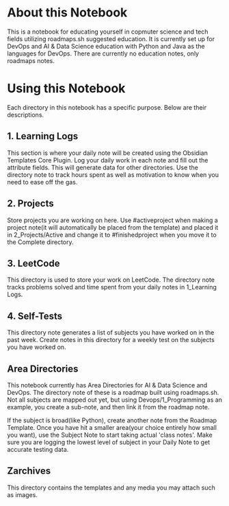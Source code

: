 # About this Notebook
This is a notebook for educating yourself in copmuter science and tech fields utilizing roadmaps.sh suggested education. It is currently set up for DevOps and AI & Data Science education with Python and Java as the languages for DevOps. There are currently no education notes, only roadmaps notes.

# Using this Notebook
Each directory in this notebook has a specific purpose. Below are their descriptions.

## 1. Learning Logs
This section is where your daily note will be created using the Obsidian Templates Core Plugin. Log your daily work in each note and fill out the attribute fields. This will generate data for other directories. Use the directory note to track hours spent as well as motivation to know when you need to ease off the gas.

## 2. Projects
Store projects you are working on here. Use #activeproject when making a project note(it will automatically be placed from the template) and placed it in 2_Projects/Active and change it to #finishedproject when you move it to the Complete directory.

## 3. LeetCode
This directory is used to store your work on LeetCode. The directory note tracks problems solved and time spent from your daily notes in 1_Learning Logs.

## 4. Self-Tests
This directory note generates a list of subjects you have worked on in the past week. Create notes in this directory for a weekly test on the subjects you have worked on.

## Area Directories
This notebook currently has Area Directories for AI & Data Science and DevOps. The directory note of these is a roadmap built using roadmaps.sh. Not all subjects are mapped out yet, but using Devops/1_Programming as an example, you create a sub-note, and then link it from the roadmap note. 

If the subject is broad(like Python), create another note from the Roadmap Template. Once you have hit a smaller area(your choice entirely how small you want), use the Subject Note to start taking actual 'class notes'. Make sure you are logging the lowest level of subject in your Daily Note to get accurate testing data.

## Zarchives
This directory contains the templates and any media you may attach such as images.
